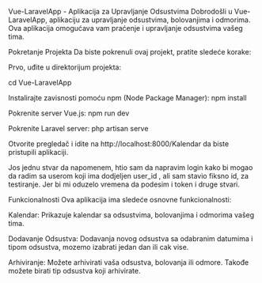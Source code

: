 Vue-LaravelApp - Aplikacija za Upravljanje Odsustvima
Dobrodošli u Vue-LaravelApp, aplikaciju za upravljanje odsustvima, bolovanjima i odmorima. Ova aplikacija omogućava vam praćenje i upravljanje odsustvima vašeg tima.

Pokretanje Projekta
Da biste pokrenuli ovaj projekt, pratite sledeće korake:

Prvo, uđite u direktorijum projekta:

cd Vue-LaravelApp

Instalirajte zavisnosti pomoću npm (Node Package Manager):
npm install

Pokrenite server Vue.js:
npm run dev

Pokrenite Laravel server:
php artisan serve

Otvorite pregledač i idite na http://localhost:8000/Kalendar da biste pristupili aplikaciji.

Jos jednu stvar da napomenem, htio sam da napravim login kako bi mogao da radim sa userom koji ima dodjeljen user_id , ali sam stavio fiksno id, 
za testiranje. Jer bi mi oduzelo vremena da podesim i token i druge stvari.

Funkcionalnosti
Ova aplikacija ima sledeće osnovne funkcionalnosti:

Kalendar: Prikazuje kalendar sa odsustvima, bolovanjima i odmorima vašeg tima.

Dodavanje Odsustva:  Dodavanja novog odsustva sa odabranim datumima i tipom odsustva, mozemo izabrati jedan dan ili cak vise.

Arhiviranje: Možete arhivirati vaša odsustva, bolovanja ili odmore. Takođe možete birati tip odsustva koji arhivirate.